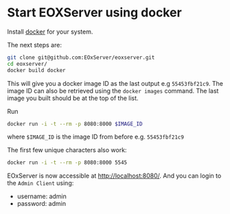 # Start EOXServer using docker

Install [docker](https://www.docker.com/) for your system.

The next steps are:

```sh
git clone git@github.com:EOxServer/eoxserver.git
cd eoxserver/
docker build docker
```

This will give you a docker image ID as the last output e.g `55453fbf21c9`. The
image ID can also be retrieved using the `docker images` command. The last image
you built should be at the top of the list.

Run

```sh
docker run -i -t --rm -p 8080:8000 $IMAGE_ID
```

where `$IMAGE_ID` is the image ID from before e.g. `55453fbf21c9`

The first few unique characters also work:

```sh
docker run -i -t --rm -p 8080:8000 5545
```

EOxServer is now accessible at [http://localhost:8080/](http://localhost:8080/).
And you can login to the `Admin Client` using:
- username: admin
- password: admin
